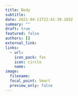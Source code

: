 ```yaml
---
title: Body
subtitle:
date: 2021-04-11T22:41:39.165Z
summary: ""
draft: true
featured: false
authors: []
external_link:
links:
  - url:
    icon_pack: fas
    icon: circle
    name: 
image:
  filename:   
  focal_point: Smart
  preview_only: false
---
```

